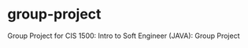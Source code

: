 group-project
=============

Group Project for CIS 1500: Intro to Soft Engineer (JAVA): Group Project
